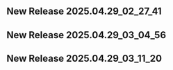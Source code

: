 ## New Release 2025.04.29_02_27_41
## New Release 2025.04.29_03_04_56
## New Release 2025.04.29_03_11_20
